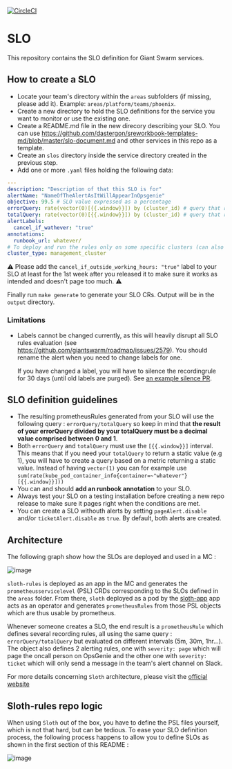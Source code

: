 [![CircleCI](https://dl.circleci.com/status-badge/img/gh/giantswarm/sloth-rules/tree/main.svg?style=svg&circle-token=dd0a8499874cd79f634d33b9d52b6ad912093741)](https://dl.circleci.com/status-badge/redirect/gh/giantswarm/sloth-rules/tree/main)

# SLO

This repository contains the SLO definition for Giant Swarm services.

## How to create a SLO

- Locate your team's directory within the `areas` subfolders (if missing, please add it). Example: `areas/platform/teams/phoenix`.
- Create a new directory to hold the SLO definitions for the service you want to monitor or use the existing one.
- Create a README.md file in the new direcory describing your SLO. You can use https://github.com/dastergon/sreworkbook-templates-md/blob/master/slo-document.md and other services in this repo as a template.
- Create an `slos` directory inside the service directory created in the previous step.
- Add one or more `.yaml` files holding the following data:

```yaml
---
description: "Description of that this SLO is for"
alertName: "NameOfTheAlertAsItWillAppearInOpsgenie"
objective: 99.5 # SLO value expressed as a percentage
errorQuery: rate(vector(0)[{{.window}}]) by (cluster_id) # query that returns the number of error occourences. Always use the `by (cluster_id)` clause if this metric is related to k8s clusters and use `{{.window}}` placeholder for time intervals. 
totalQuery: rate(vector(0)[{{.window}}]) by (cluster_id) # query that returns the total number of events (errors and successes). Always use the `by (cluster_id)` clause if this metric is related to k8s clusters and use `{{.window}}` placeholder for time intervals.
alertLabels:
  cancel_if_wathever: "true"
annotations:
  runbook_url: whatever/
# To deploy and run the rules only on some specific clusters (can also be set to workload_cluster)
cluster_type: management_cluster
```

:warning: Please add the `cancel_if_outside_working_hours: "true"` label to your SLO at least for the 1st week after you released it to make sure it works as intended and doesn't page too much. :warning:

Finally run `make generate` to generate your SLO CRs. Output will be in the `output` directory.

### Limitations

- Labels cannot be changed currently, as this will heavily disrupt all SLO rules evaluation (see https://github.com/giantswarm/roadmap/issues/2579).
  You should rename the alert when you need to change labels for one.

  If you have changed a label, you will have to silence the recordingrule for 30 days (until old labels are purged). See [an example silence PR](https://github.com/giantswarm/silences/pull/1179).

## SLO definition guidelines

- The resulting prometheusRules generated from your SLO will use the following query : `errorQuery/totalQuery` so keep in mind that **the result of your errorQuery divided by your totalQuery must be a decimal value comprised between 0 and 1**.
- Both `errorQuery` and `totalQuery` must use the `[{{.window}}]` interval. This means that if you need your `totalQuery` to return a static value (e.g 1), you will have to create a query based on a metric returning a static value.
Instead of having `vector(1)` you can for example use `sum(rate(kube_pod_container_info{container=~"whatever"}[{{.window}}]))`
- You can and should **add an runbook annotation** to your SLO.
- Always test your SLO on a testing installation before creating a new repo release to make sure it pages right when the conditions are met.
- You can create a SLO withouth alerts by setting `pageAlert.disable` and/or `ticketAlert.disable` as `true`. By default, both alerts are created.

## Architecture

The following graph show how the SLOs are deployed and used in a MC :

![image](images/sloth-architecture.png)

`sloth-rules` is deployed as an app in the MC and generates the `prometheusservicelevel` (PSL) CRDs corresponding to the SLOs defined in the `areas` folder. From there, `sloth` deployed as a pod by the [sloth-app](https://github.com/giantswarm/sloth-app) app acts as an operator and generates `prometheusRules` from those PSL objects which are thus usable by prometheus.

Whenever someone creates a SLO, the end result is a `prometheusRule` which defines several recording rules, all using the same query : `errorQuery/totalQuery` but evaluated on different intervals (5m, 30m, 1hr...). The object also defines 2 alerting rules, one with `severity: page` which will page the oncall person on OpsGenie and the other one with `severity: ticket` which will only send a message in the team's alert channel on Slack.

For more details concerning `Sloth` architecture, please visit the [official website](https://sloth.dev/introduction/architecture/)

## Sloth-rules repo logic

When using `Sloth` out of the box, you have to define the PSL files yourself, which is not that hard, but can be tedious. To ease your SLO definition process, the following process happens to allow you to define SLOs as shown in the first section of this README :

![image](images/sloth-rules.png)
